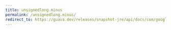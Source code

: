 ```yaml
---
title: unsignedlong.minus
permalink: /unsignedlong.minus/
redirect_to: https://guava.dev/releases/snapshot-jre/api/docs/com/google/common/primitives/UnsignedLong.html#minus-com.google.common.primitives.UnsignedLong-
---
```

